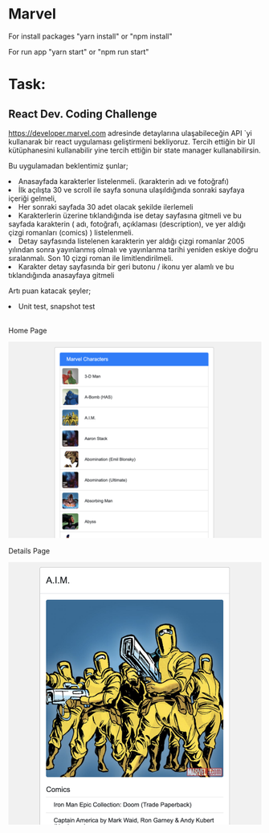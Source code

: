 # Marvel

<p>For install packages "yarn install" or "npm install"</p>
<p>For run app "yarn start" or "npm run start"</p>

# Task:

<h2>React Dev. Coding Challenge</h2>
<p><a href="https://developer.marvel.com">https://developer.marvel.com</a> adresinde detaylarına ulaşabileceğin API `yi kullanarak bir
react uygulaması geliştirmeni bekliyoruz. Tercih ettiğin bir UI kütüphanesini kullanabilir yine
tercih ettiğin bir state manager kullanabilirsin.</p>
<p>Bu uygulamadan beklentimiz şunlar;</p>
<li>Anasayfada karakterler listelenmeli. (karakterin adı ve fotoğrafı)</li>
<li>İlk açılışta 30 ve scroll ile sayfa sonuna ulaşıldığında sonraki sayfaya içeriği
gelmeli,</li>
<li>Her sonraki sayfada 30 adet olacak şekilde ilerlemeli</li>
<li>Karakterlerin üzerine tıklandığında ise detay sayfasına gitmeli ve bu sayfada
karakterin ( adı, fotoğrafı, açıklaması (description), ve yer aldığı çizgi romanları
(comics) ) listelenmeli.</li>
<li>Detay sayfasında listelenen karakterin yer aldığı çizgi romanlar 2005 yılından
sonra yayınlanmış olmalı ve yayınlanma tarihi yeniden eskiye doğru sıralanmalı.
Son 10 çizgi roman ile limitlendirilmeli.</li>
<li>Karakter detay sayfasında bir geri butonu / ikonu yer alamlı ve bu tıklandığında
anasayfaya gitmeli</li>
<p>Artı puan katacak şeyler;</p>
<li>Unit test, snapshot test</li>

<br>
<p>Home Page</p>
<img src="screenshot_home.png" />

<br>
<p>Details Page</p>
<img src="screenshot_details.png" />